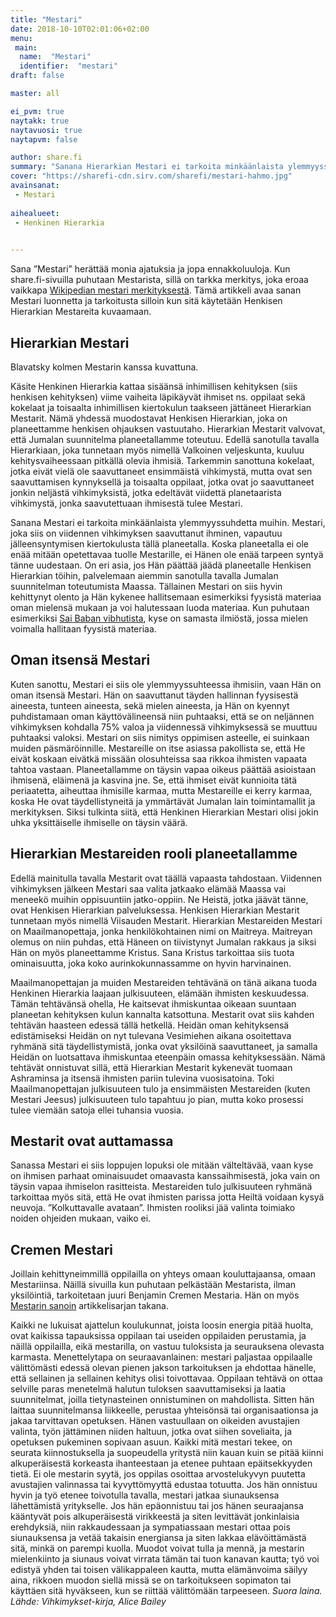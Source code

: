 ```yaml
---
title: "Mestari"
date: 2018-10-10T02:01:06+02:00
menu:
 main:
  name:  "Mestari"
  identifier:  "mestari"
draft: false

master: all

ei_pvm: true
naytakk: true
naytavuosi: true
naytapvm: false

author: share.fi
summary: "Sanana Hierarkian Mestari ei tarkoita minkäänlaista ylemmyyssuhdetta muihin. Mestari, joka siis on viidennen vihkimyksen saavuttanut ihminen, vapautuu jälleensyntymisen kiertokulusta tällä planeetalla. Koska planeetalla ei ole enää mitään opetettavaa tuolle Mestarille, ei Hänen ole enää tarpeen syntyä tänne uudestaan."
cover: "https://sharefi-cdn.sirv.com/sharefi/mestari-hahmo.jpg"
avainsanat:
 - Mestari
 
aihealueet:
 - Henkinen Hierarkia
 

---
```



<p class="alustus">Sana &#8221;Mestari&#8221; herättää monia ajatuksia ja jopa ennakkoluuloja. Kun share.fi-sivuilla puhutaan Mestarista, sillä on tarkka merkitys, joka eroaa vaikkapa <a href="https://fi.wikipedia.org/wiki/Mestari" target="_blank" rel="nofollow" class="external">Wikipedian mestari merkityksestä</a>. Tämä artikkeli avaa sanan Mestari luonnetta ja tarkoitusta silloin kun sitä käytetään Henkisen Hierarkian Mestareita kuvaamaan.</p>
<h2>Hierarkian Mestari</h2>
<p class="alignright"><img class="Sirv" data-src="https://sharefi-cdn.sirv.com/sharefi/blavatsky-mestarit.jpg" /><br />Blavatsky kolmen Mestarin kanssa kuvattuna.</p>

<p>Käsite Henkinen Hierarkia kattaa sisäänsä inhimillisen kehityksen (siis henkisen kehityksen) viime vaiheita läpikäyvät ihmiset ns. oppilaat sekä kokelaat ja toisaalta inhimillisen kiertokulun taakseen jättäneet Hierarkian Mestarit. Nämä yhdessä muodostavat Henkisen Hierarkian, joka on planeettamme henkisen ohjauksen vastuutaho. Hierarkian Mestarit valvovat, että Jumalan suunnitelma planeetallamme toteutuu. Edellä sanotulla tavalla Hierarkiaan, joka tunnetaan myös nimellä Valkoinen veljeskunta, kuuluu kehitysvaiheessaan pitkällä olevia ihmisiä. Tarkemmin sanottuna kokelaat, jotka eivät vielä ole saavuttaneet ensimmäistä vihkimystä, mutta ovat sen saavuttamisen kynnyksellä ja toisaalta oppilaat, jotka ovat jo saavuttaneet jonkin neljästä vihkimyksistä, jotka edeltävät viidettä planetaarista vihkimystä, jonka saavutettuaan ihmisestä tulee Mestari.</p>
<p>Sanana Mestari ei tarkoita minkäänlaista ylemmyyssuhdetta muihin. Mestari, joka siis on viidennen vihkimyksen saavuttanut ihminen, vapautuu jälleensyntymisen kiertokulusta tällä planeetalla. Koska planeetalla ei ole enää mitään opetettavaa tuolle Mestarille, ei Hänen ole enää tarpeen syntyä tänne uudestaan. On eri asia, jos Hän päättää jäädä planeetalle Henkisen Hierarkian töihin, palvelemaan aiemmin sanotulla tavalla Jumalan suunnitelman toteutumista Maassa. Tällainen Mestari on siis hyvin kehittynyt olento ja Hän kykenee hallitsemaan esimerkiksi fyysistä materiaa oman mielensä mukaan ja voi halutessaan luoda materiaa. Kun puhutaan esimerkiksi <a title="Sri Sathya Sai Baba, 1926–2011" href="/sri-sathya-sai-baba-1926%e2%80%932011" target="_blank">Sai Baban vibhutista</a>, kyse on samasta ilmiöstä, jossa mielen voimalla hallitaan fyysistä materiaa.</p>
<h2>Oman itsensä Mestari</h2>
<p>Kuten sanottu, Mestari ei siis ole ylemmyyssuhteessa ihmisiin, vaan Hän on oman itsensä Mestari. Hän on saavuttanut täyden hallinnan fyysisestä aineesta, tunteen aineesta, sekä mielen aineesta, ja Hän on kyennyt puhdistamaan oman käyttövälineensä niin puhtaaksi, että se on neljännen vihkimyksen kohdalla 75% valoa ja viidennessä vihkimyksessä se muuttuu puhtaaksi valoksi. Mestari on siis nimitys oppimisen asteelle, ei suinkaan muiden päsmäröinnille. Mestareille on itse asiassa pakollista se, että He eivät koskaan eivätkä missään olosuhteissa saa rikkoa ihmisten vapaata tahtoa vastaan. Planeetallamme on täysin vapaa oikeus päättää asioistaan ihmisenä, eläimenä ja kasvina jne. Se, että ihmiset eivät kunnioita tätä periaatetta, aiheuttaa ihmisille karmaa, mutta Mestareille ei kerry karmaa, koska He ovat täydellistyneitä ja ymmärtävät Jumalan lain toimintamallit ja merkityksen. Siksi tulkinta siitä, että Henkinen Hierarkian Mestari olisi jokin uhka yksittäiselle ihmiselle on täysin väärä.</p>
<h2>Hierarkian Mestareiden rooli planeetallamme</h2>
<p>Edellä mainitulla tavalla Mestarit ovat täällä vapaasta tahdostaan. Viidennen vihkimyksen jälkeen Mestari saa valita jatkaako elämää Maassa vai meneekö muihin oppisuuntiin jatko-oppiin. Ne Heistä, jotka jäävät tänne, ovat Henkisen Hierarkian palveluksessa. Henkisen Hierarkian Mestarit tunnetaan myös nimellä Viisauden Mestarit. Hierarkian Mestareiden Mestari on Maailmanopettaja, jonka henkilökohtainen nimi on Maitreya. Maitreyan olemus on niin puhdas, että Häneen on tiivistynyt Jumalan rakkaus ja siksi Hän on myös planeettamme Kristus. Sana Kristus tarkoittaa siis tuota ominaisuutta, joka koko aurinkokunnassamme on hyvin harvinainen.</p>
<p>Maailmanopettajan ja muiden Mestareiden tehtävänä on tänä aikana tuoda Henkinen Hierarkia laajaan julkisuuteen, elämään ihmisten keskuudessa. Tämän tehtävänsä ohella, He kaitsevat ihmiskuntaa oikeaan suuntaan planeetan kehityksen kulun kannalta katsottuna. Mestarit ovat siis kahden tehtävän haasteen edessä tällä hetkellä. Heidän oman kehityksensä edistämiseksi Heidän on nyt tulevana Vesimiehen aikana osoitettava ryhmänä sitä täydellistymistä, jonka ovat yksilöinä saavuttaneet, ja samalla Heidän on luotsattava ihmiskuntaa eteenpäin omassa kehityksessään. Nämä tehtävät onnistuvat sillä, että Hierarkian Mestarit kykenevät tuomaan Ashraminsa ja itsensä ihmisten pariin tulevina vuosisatoina. Toki Maailmanopettajan julkisuuteen tulo ja ensimmäisten Mestareiden (kuten Mestari Jeesus) julkisuuteen tulo tapahtuu jo pian, mutta koko prosessi tulee viemään satoja ellei tuhansia vuosia.</p>
<h2>Mestarit ovat auttamassa</h2>
<p>Sanassa Mestari ei siis loppujen lopuksi ole mitään välteltävää, vaan kyse on ihmisen parhaat ominaisuudet omaavasta kanssaihmisestä, joka vain on täysin vapaa ihmiselon rasitteista. Mestareiden tulo julkisuuteen ryhmänä tarkoittaa myös sitä, että He ovat ihmisten parissa jotta Heiltä voidaan kysyä neuvoja. &#8221;Kolkuttavalle avataan&#8221;. Ihmisten rooliksi jää valinta toimiako noiden ohjeiden mukaan, vaiko ei.</p>
<h2>Cremen Mestari</h2>
<p>Joillain kehittyneimmillä oppilailla on yhteys omaan kouluttajaansa, omaan Mestariinsa. Näillä sivuilla kun puhutaan pelkästään Mestarista, ilman yksilöintiä, tarkoitetaan juuri Benjamin Cremen Mestaria. Hän on myös <a href="/mestarin-sanoin">Mestarin sanoin</a> artikkelisarjan takana.</p>

Kaikki ne lukuisat ajattelun koulukunnat, joista loosin energia pitää huolta, ovat kaikissa tapauksissa oppilaan tai useiden oppilaiden perustamia, ja näillä oppilailla, eikä mestarilla, on vastuu tuloksista ja seurauksena olevasta karmasta. Menettelytapa on seuraavanlainen: mestari paljastaa oppilaalle välittömästi edessä olevan pienen jakson tarkoituksen ja ehdottaa hänelle, että sellainen ja sellainen kehitys olisi toivottavaa. Oppilaan tehtävä on ottaa selville paras menetelmä halutun tuloksen saavuttamiseksi ja laatia suunnitelmat, joilla tietynasteinen onnistuminen on mahdollista. Sitten hän laittaa suunnitelmansa liikkeelle, perustaa yhteisönsä tai organisaationsa ja jakaa tarvittavan opetuksen. Hänen vastuullaan on oikeiden avustajien valinta, työn jättäminen niiden haltuun, jotka ovat siihen soveliaita, ja opetuksen pukeminen sopivaan asuun. Kaikki mitä mestari tekee, on seurata kiinnostuksella ja suopeudella yritystä niin kauan kuin se pitää kiinni alkuperäisestä korkeasta ihanteestaan ja etenee puhtaan epäitsekkyyden tietä. Ei ole mestarin syytä, jos oppilas osoittaa arvostelukyvyn puutetta avustajien valinnassa tai kyvyttömyyttä edustaa totuutta. Jos hän onnistuu hyvin ja työ etenee toivotulla tavalla, mestari jatkaa siunauksensa lähettämistä yritykselle. Jos hän epäonnistuu tai jos hänen seuraajansa kääntyvät pois alkuperäisestä virikkeestä ja siten levittävät jonkinlaisia erehdyksiä, niin rakkaudessaan ja sympatiassaan mestari ottaa pois siunauksensa ja vetää takaisin energiansa ja siten lakkaa elävöittämästä sitä, minkä on parempi kuolla. Muodot voivat tulla ja mennä, ja mestarin mielenkiinto ja siunaus voivat virrata tämän tai tuon kanavan kautta; työ voi edistyä yhden tai toisen välikappaleen kautta, mutta elämänvoima säilyy aina, rikkoen muodon siellä missä se on tarkoitukseen sopimaton tai käyttäen sitä hyväkseen, kun se riittää välittömään tarpeeseen.
*Suora laina. Lähde: Vihkimykset-kirja, Alice Bailey*